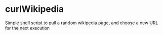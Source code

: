 # curlWikipedia
Simple shell script to pull a random wikipedia page, and choose a new URL for the next execution
